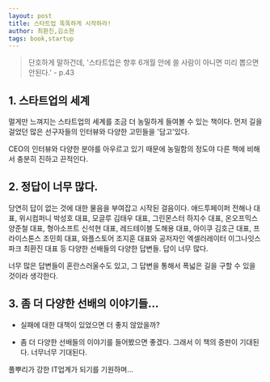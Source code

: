 ```yaml
---
layout: post
title: 스타트업 똑똑하게 시작하라!
author: 최환진,김소현
tags: book,startup
---
```


> 단호하게 말하건데, '스타트업은 향후 6개월 안에 쓸 사람이 아니면 미리 뽑으면 안된다.' - p.43

## 1. 스타트업의 세계

멀게만 느껴지는 스타트업의 세계를 조금 더 농밀하게 들여볼 수 있는 책이다. 먼저 길을 걸었던 많은 선구자들의 인터뷰와 다양한 고민들을 '담고'있다.

CEO의 인터뷰와 다양한 분야를 아우르고 있기 때문에 농밀함의 정도야 다른 책에 비해서 충분히 진하고 끈적인다.

## 2. 정답이 너무 많다.

당연히 답이 없는 것에 대한 물음을 부여잡고 시작된 걸음이다. 애드투페이퍼 전해나 대표, 위시컴퍼니 박성호 대표, 모글루 김태우 대표, 그린몬스터 하지수 대표, 온오프믹스 양준철 대표, 형아소프트 신석현 대표, 레드테이블 도해용 대표, 아이쿠 김호근 대표, 프라이스톤스 조민희 대표, 와플스토어 조지훈 대표와 공저자인 엑셀러레이터 이그나잇스파크 최환진 대표 등 다양한 선배들의 다양한 답변들. 답이 너무 많다. 

너무 많은 답변들이 혼란스러울수도 있고, 그 답변을 통해서 폭넓은 길을 구할 수 있을 것이라 생각한다.

## 3. 좀 더 다양한 선배의 이야기들...

* 실패에 대한 대책이 있었으면 더 좋지 않았을까?

* 좀 더 다양한 선배들의 이야기를 들어봤으면 좋겠다. 그래서 이 책의 증판이 기대된다. 너무너무 기대된다.

풀뿌리가 강한 IT업계가 되기를 기원하며...